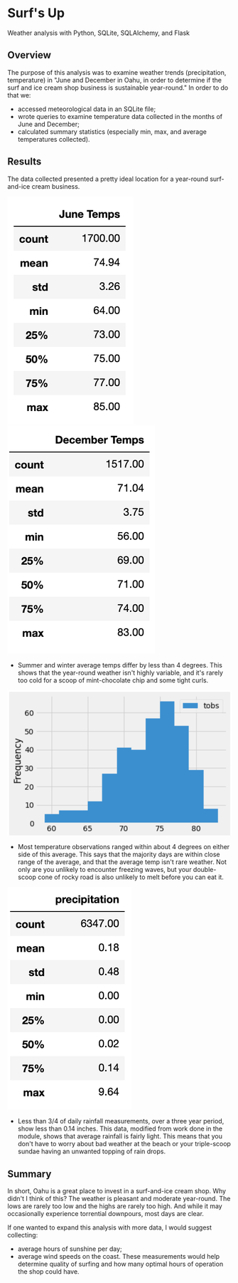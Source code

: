 # Surf's Up
Weather analysis with Python, SQLite, SQLAlchemy, and Flask

## Overview
The purpose of this analysis was to examine weather trends (precipitation, temperature) in "June and December in Oahu, in order to determine if the surf and ice cream shop business is sustainable year-round." In order to do that we:
- accessed meteorological data in an SQLite file;
- wrote queries to examine temperature data collected in the months of June and December;
- calculated summary statistics (especially min, max, and average temperatures collected).

## Results
The data collected presented a pretty ideal location for a year-round surf-and-ice cream business.

![June Temp Stats](resources/june_temps.png)
![December Temp Stats](resources/dec_temps.png)
- Summer and winter average temps differ by less than 4 degrees. This shows that the year-round weather isn't highly variable, and it's rarely too cold for a scoop of mint-chocolate chip and some tight curls.

![Temperature Observations Frequency](resources/temp_obs_freq.png)
- Most temperature observations ranged within about 4 degrees on either side of this average. This says that the majority days are within close range of the average, and that the average temp isn't rare weather. Not only are you unlikely to encounter freezing waves, but your double-scoop cone of rocky road is also unlikely to melt before you can eat it.

![Three Years of rainfall data](resources/three_yr_prcp_data.png)
- Less than 3/4 of daily rainfall measurements, over a three year period, show less than 0.14 inches. This data, modified from work done in the module, shows that average rainfall is fairly light. This means that you don't have to worry about bad weather at the beach or your triple-scoop sundae having an unwanted topping of rain drops.

## Summary
In short, Oahu is a great place to invest in a surf-and-ice cream shop. Why didn't I think of this? The weather is pleasant and moderate year-round. The lows are rarely too low and the highs are rarely too high. And while it may occasionally experience torrential downpours, most days are clear.

If one wanted to expand this analysis with more data, I would suggest collecting:
- average hours of sunshine per day;
- average wind speeds on the coast.
These measurements would help determine quality of surfing and how many optimal hours of operation the shop could have.


